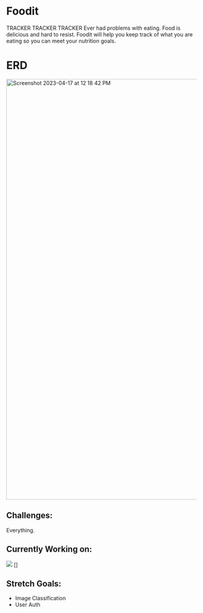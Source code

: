 # Foodit

TRACKER TRACKER TRACKER
Ever had problems with eating. Food is delicious and hard to resist. Foodit will help you keep track of what you are eating so you can meet your nutrition goals.

# ERD

<img width="1109" alt="Screenshot 2023-04-17 at 12 18 42 PM" src="https://user-images.githubusercontent.com/76601270/232548633-796c8baa-4d65-4b0b-8a3b-d2618450416f.png">


## Challenges:
Everything.


## Currently Working on:
![](https://geps.dev/progress/32?dangerColor=800000&warningColor=ff9900&successColor=006600)
[]
## Stretch Goals:
 - Image Classification
 - User Auth

 

